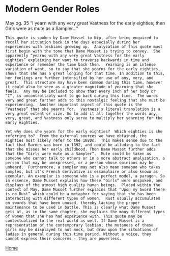 # Modern Gender Roles 

May pg. 35 “I yearn with any very great Vastness for the early eighties; then Girls were as mute as a Sampler…”

	This quote is spoken by Dame Musset to Nip, after being enquired to recall her situation back in the days especially during her experiences with lesbians growing up.  Analyzation of this quote must first begin with the tone that Dame Musset is trying to convey.  She apparently “yearns with any very great Vastness for the early eighties” explaining her want to traverse backwards in time and experience or remember the time back then.  Yearning is an intense variation of want, so to say that she yearns for the early eighties, shows that she has a great longing for that time. In addition to this, her feelings are further intensified by her use of any, very, and great.  This structure may have been common during this time, however it could also be seen as a greater magnitude of yearning that she feels.  Any may be included to show that every inch of her body or “I”, is uncontrollably want to go back during this time.  The words very and great further adds to this nostalgic feeling that she must be experiencing.  Another important aspect of this quote is the “Vastness” that she yearns for.  Vastness’s literal translation is a very great extent or size. So to add it all together the words any, very, great, and Vastness only serve to multiply her yearning for the early eighties. 
  
	Yet why does she yearn for the early eighties?  Which eighties is she referring to?  From the external sources we have obtained, the eighties most likely refer to the 1880s.  This makes sense due to the fact that Barnes was born in 1892, and could be alluding to the fact that she misses her early childhood. Then Dame Musset further adds that the “Girls were mute as a Sampler”.  Mute could be taken as someone who cannot talk to others or in a more abstract analyzation, a person that may be unexpressed, or a person whose opinions may be unheard.  Furthermore, a sampler may not also mean someone who takes samples, but it’s French derivative is essamplaire or also known as exemplar. An exemplar is someone who is a perfect model, a paragon. So in essence, Dame Musset explains how these “Girls” were unspoken, and displays of the utmost high quality human beings.  Placed within the context of May, Dame Musset further explains that “Upon my Sword there is no Rust” which could be a metaphor for saying that she has been interacting with different types of women.  Rust usually accumulates on swords that have been unused, thereby lacking the proper maintenance to be used in battle. This is clearly what Dame Musset gets at, as in the same chapter, she explains the many different types of women that she has had experience with. This quote may be contextualized to the real world as well. If Dame Musset is a representation of the contemporary lesbian; the muteness of these girls may be displayed to not mock, but draw upon the situations of ladies in general during this time period. Without a voice, they cannot express their concerns - they are powerless.  

[Home](https://gwilly.github.io/Ladies-Almanack)
